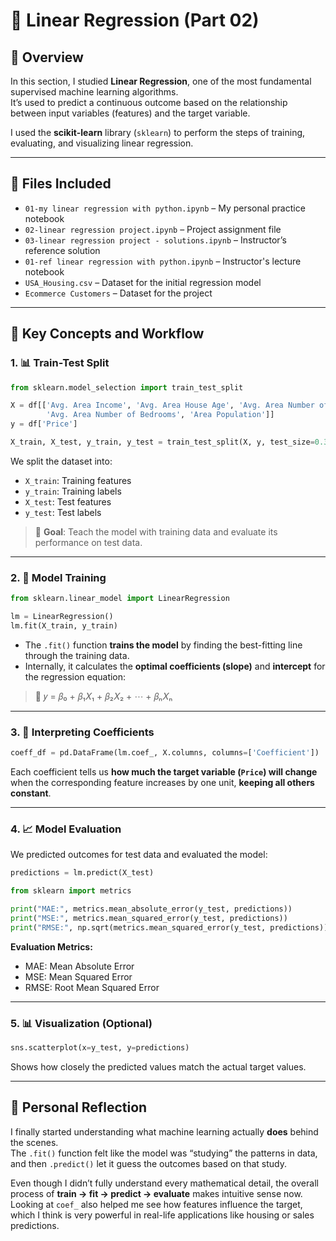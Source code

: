 # 🧠 Linear Regression (Part 02)

## 📌 Overview

In this section, I studied **Linear Regression**, one of the most fundamental supervised machine learning algorithms.  
It’s used to predict a continuous outcome based on the relationship between input variables (features) and the target variable.

I used the **scikit-learn** library (`sklearn`) to perform the steps of training, evaluating, and visualizing linear regression.

---

## 📁 Files Included

- `01-my linear regression with python.ipynb` – My personal practice notebook  
- `02-linear regression project.ipynb` – Project assignment file  
- `03-linear regression project - solutions.ipynb` – Instructor’s reference solution  
- `01-ref linear regression with python.ipynb` – Instructor's lecture notebook  
- `USA_Housing.csv` – Dataset for the initial regression model  
- `Ecommerce Customers` – Dataset for the project

---

## 🔧 Key Concepts and Workflow

### 1. 📊 Train-Test Split

```python
from sklearn.model_selection import train_test_split

X = df[['Avg. Area Income', 'Avg. Area House Age', 'Avg. Area Number of Rooms',
        'Avg. Area Number of Bedrooms', 'Area Population']]
y = df['Price']

X_train, X_test, y_train, y_test = train_test_split(X, y, test_size=0.3, random_state=101)
```

We split the dataset into:
- `X_train`: Training features  
- `y_train`: Training labels  
- `X_test`: Test features  
- `y_test`: Test labels

> 🔎 **Goal**: Teach the model with training data and evaluate its performance on test data.

---

### 2. 🧠 Model Training

```python
from sklearn.linear_model import LinearRegression

lm = LinearRegression()
lm.fit(X_train, y_train)
```

- The `.fit()` function **trains the model** by finding the best-fitting line through the training data.
- Internally, it calculates the **optimal coefficients (slope)** and **intercept** for the regression equation:

> 📘 𝑦 = 𝛽₀ + 𝛽₁𝑋₁ + 𝛽₂𝑋₂ + ⋯ + 𝛽ₙ𝑋ₙ

---

### 3. 🧮 Interpreting Coefficients

```python
coeff_df = pd.DataFrame(lm.coef_, X.columns, columns=['Coefficient'])
```

Each coefficient tells us **how much the target variable (`Price`) will change** when the corresponding feature increases by one unit, **keeping all others constant**.

---

### 4. 📈 Model Evaluation

We predicted outcomes for test data and evaluated the model:

```python
predictions = lm.predict(X_test)

from sklearn import metrics

print("MAE:", metrics.mean_absolute_error(y_test, predictions))
print("MSE:", metrics.mean_squared_error(y_test, predictions))
print("RMSE:", np.sqrt(metrics.mean_squared_error(y_test, predictions)))
```

**Evaluation Metrics:**
- MAE: Mean Absolute Error
- MSE: Mean Squared Error
- RMSE: Root Mean Squared Error

---

### 5. 📊 Visualization (Optional)

```python
sns.scatterplot(x=y_test, y=predictions)
```

Shows how closely the predicted values match the actual target values.

---

## 💬 Personal Reflection

I finally started understanding what machine learning actually **does** behind the scenes.  
The `.fit()` function felt like the model was “studying” the patterns in data, and then `.predict()` let it guess the outcomes based on that study.

Even though I didn’t fully understand every mathematical detail, the overall process of **train → fit → predict → evaluate** makes intuitive sense now.  
Looking at `coef_` also helped me see how features influence the target, which I think is very powerful in real-life applications like housing or sales predictions.
